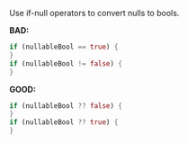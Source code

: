 
Use if-null operators to convert nulls to bools.

**BAD:**
```dart
if (nullableBool == true) {
}
if (nullableBool != false) {
}
```

**GOOD:**
```dart
if (nullableBool ?? false) {
}
if (nullableBool ?? true) {
}
```

